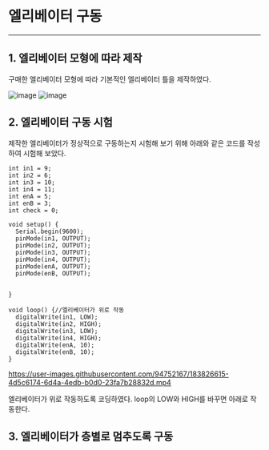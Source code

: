 # 엘리베이터 구동  
------
## 1. 엘리베이터 모형에 따라 제작    
구매한 엘리베이터 모형에 따라 기본적인 엘리베이터 틀을 제작하였다. 

![image](https://user-images.githubusercontent.com/94752167/183826255-830369be-48b3-4fa9-a315-3be9288c9cc6.png)
![image](https://user-images.githubusercontent.com/94752167/183826273-c2cadc43-bce3-4e59-affb-116528c7ec8d.png)


## 2. 엘리베이터 구동 시험
제작한 엘리베이터가 정상적으로 구동하는지 시험해 보기 위해 아래와 같은 코드를 작성하여 시험해 보았다.    


```
int in1 = 9;
int in2 = 6;
int in3 = 10;
int in4 = 11;
int enA = 5;
int enB = 3;
int check = 0;

void setup() {
  Serial.begin(9600);
  pinMode(in1, OUTPUT);
  pinMode(in2, OUTPUT);
  pinMode(in3, OUTPUT);
  pinMode(in4, OUTPUT);
  pinMode(enA, OUTPUT);
  pinMode(enB, OUTPUT);
  

}

void loop() {//엘리베이터가 위로 작동
  digitalWrite(in1, LOW);
  digitalWrite(in2, HIGH);
  digitalWrite(in3, LOW);
  digitalWrite(in4, HIGH);
  digitalWrite(enA, 10);
  digitalWrite(enB, 10);
}

```

https://user-images.githubusercontent.com/94752167/183826615-4d5c6174-6d4a-4edb-b0d0-23fa7b28832d.mp4



엘리베이터가 위로 작동하도록 코딩하였다. loop의 LOW와 HIGH를 바꾸면 아래로 작동한다.    

## 3. 엘리베이터가 층별로 멈추도록 구동


